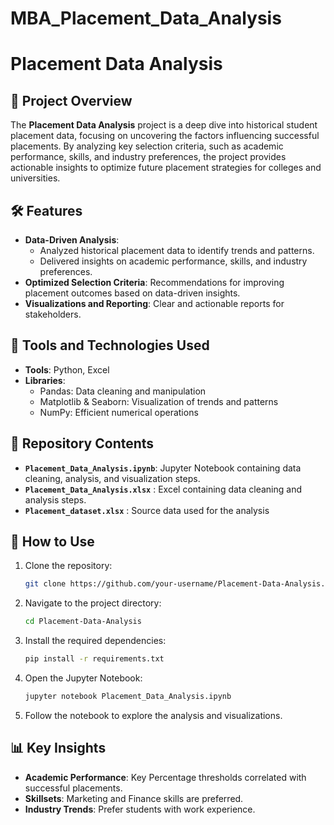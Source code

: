 # MBA_Placement_Data_Analysis
# Placement Data Analysis  

## 📌 Project Overview  
The **Placement Data Analysis** project is a deep dive into historical student placement data, focusing on uncovering the factors influencing successful placements. By analyzing key selection criteria, such as academic performance, skills, and industry preferences, the project provides actionable insights to optimize future placement strategies for colleges and universities.  

## 🛠️ Features  
- **Data-Driven Analysis**:  
  - Analyzed historical placement data to identify trends and patterns.  
  - Delivered insights on academic performance, skills, and industry preferences.  
- **Optimized Selection Criteria**: Recommendations for improving placement outcomes based on data-driven insights.  
- **Visualizations and Reporting**: Clear and actionable reports for stakeholders.  

## 🔧 Tools and Technologies Used  
- **Tools**: Python, Excel  
- **Libraries**:  
  - Pandas: Data cleaning and manipulation  
  - Matplotlib & Seaborn: Visualization of trends and patterns  
  - NumPy: Efficient numerical operations  

## 🐂 Repository Contents  
- **`Placement_Data_Analysis.ipynb`**: Jupyter Notebook containing data cleaning, analysis, and visualization steps.  
- **`Placement_Data_Analysis.xlsx`** : Excel containing data cleaning and analysis steps.
- **`Placement_dataset.xlsx`** : Source data used for the analysis 

## 🚀 How to Use  
1. Clone the repository:  
   ```bash  
   git clone https://github.com/your-username/Placement-Data-Analysis.git  
   ```  
2. Navigate to the project directory:  
   ```bash  
   cd Placement-Data-Analysis  
   ```  
3. Install the required dependencies:  
   ```bash  
   pip install -r requirements.txt  
   ```  
4. Open the Jupyter Notebook:  
   ```bash  
   jupyter notebook Placement_Data_Analysis.ipynb  
   ```  
5. Follow the notebook to explore the analysis and visualizations.  

## 📊 Key Insights  
- **Academic Performance**: Key Percentage thresholds correlated with successful placements.  
- **Skillsets**: Marketing and Finance skills are preferred.  
- **Industry Trends**: Prefer students with work experience.  

  
